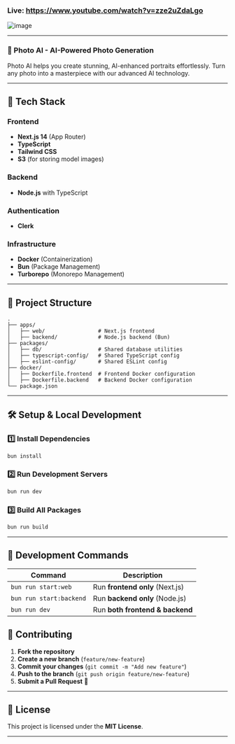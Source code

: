 ### **Live:** https://www.youtube.com/watch?v=zze2uZdaLgo

![image](https://github.com/user-attachments/assets/3a1f0594-86b4-41be-a80b-15f0306618d4)

---



### **📸 Photo AI - AI-Powered Photo Generation**  
Photo AI helps you create stunning, AI-enhanced portraits effortlessly. Turn any photo into a masterpiece with our advanced AI technology.

---

## 🚀 **Tech Stack**  
### **Frontend**  
- **Next.js 14** (App Router)  
- **TypeScript**  
- **Tailwind CSS**  
- **S3** (for storing model images)  

### **Backend**  
- **Node.js** with TypeScript  

### **Authentication**  
- **Clerk**  

### **Infrastructure**  
- **Docker** (Containerization)  
- **Bun** (Package Management)  
- **Turborepo** (Monorepo Management)  

---

## 📂 **Project Structure**  

```
.
├── apps/
│   ├── web/                 # Next.js frontend
│   ├── backend/             # Node.js backend (Bun)
├── packages/
│   ├── db/                  # Shared database utilities
│   ├── typescript-config/   # Shared TypeScript config
│   ├── eslint-config/       # Shared ESLint config
├── docker/
│   ├── Dockerfile.frontend  # Frontend Docker configuration
│   ├── Dockerfile.backend   # Backend Docker configuration
└── package.json
```

---

## 🛠 **Setup & Local Development**  

### **1️⃣ Install Dependencies**  
```sh
bun install
```

### **2️⃣ Run Development Servers**  
```sh
bun run dev
```

### **3️⃣ Build All Packages**  
```sh
bun run build
```

---

## 📌 **Development Commands**  

| Command                | Description                          |
|------------------------|--------------------------------------|
| `bun run start:web`    | Run **frontend only** (Next.js)      |
| `bun run start:backend` | Run **backend only** (Node.js)      |
| `bun run dev`          | Run **both frontend & backend**     |

## 🎯 **Contributing**  
1. **Fork the repository**  
2. **Create a new branch** (`feature/new-feature`)  
3. **Commit your changes** (`git commit -m "Add new feature"`)  
4. **Push to the branch** (`git push origin feature/new-feature`)  
5. **Submit a Pull Request** 🚀  

---

## 📜 **License**  
This project is licensed under the **MIT License**.  

---
